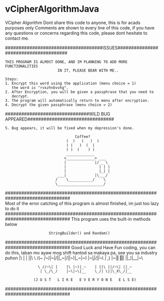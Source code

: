# vCipherAlgorithmJava
VCipher Algorithm
         Dont share this code to anyone, this is for acads purposes only
    Comments are shown to every line of this code, if you have any questions
     or concerns regarding this code, please dont hesitate to contact me.
        
####################################ISSUES######################################

    THIS PROGRAM IS ALMOST DONE, AND IM PLANNING TO ADD MORE FUNCTIONALITIES
                            IN IT, PLEASE BEAR WITH ME..

    Steps:
    1. Encrypt this word using the application (menu choice = 1) 
       the word is "rvxzhnbvvhg".
    2. After Encryption, you will be given a passphrase that you need to 
       decrypt.
    3. The program will automatically return to menu after encryption.
    4. Decrypt the given passphrase (menu choice = 2)

###############################WILD BUG APPEARED################################

    5. Bug appears, it will be fixed when my depression's done.

                                    Coffee?
                                (  )   (   )  )
                                ) (   )  (  (
                                ( )  (    ) )
                                _____________
                               <_____________> ___
                               |             |/ _ \
                               |               | | |
                               |               |_| |
                            ___|             |\___/
                           /    \___________/    \
                           \_____________________/        
################################################################################                
           Most of the error catching of this program is almost finished, 
                          im just too lazy to do it
################################################################################
                   This program uses the built-in methods below

                        StringBuilder() and Random()
################################################################################
Good Luck and Have Fun coding, you can do this, laban mo ayaw mog shift hantod
sa makaya pa, see you sa industry puhon
                |\ | |  ||\ \ /(_~     |~)|_~|\/||_~|\/||~)|_~|~)
                |~\|_|/\||~\ | ,_)     |~\|__|  ||__|  ||_)|__|~\

                   \ //~\| |    |\ |~)|_~    | ||\ ||/~\| ||_~
                    | \_/\_/    |~\|~\|__    \_/| \||\_X\_/|__

                 (J U S T   L I K E   E V E R Y O N E   E L S E)
 
################################################################################
